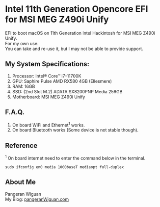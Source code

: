 # Intel 11th Generation Opencore EFI for MSI MEG Z490i Unify

EFI to boot macOS on 11th Generation Intel Hackintosh for MSI MEG Z490i Unify.  
For my own use.  
You can take and re-use it, but I may not be able to provide support.

## My System Specifications:

1. Processor: Intel® Core™ i7-11700K
2. GPU: Saphire Pulse AMD RX580 4GB (Ellesmere)
3. RAM: 16GB
4. SSD: (2nd Slot M.2) ADATA SX8200PNP Media 256GB
5. Motherboard: MSI MEG Z490i Unify

## F.A.Q.
1. On board WiFi and Ethernet<sup>1</sup> works.
2. On board Bluetooth works (Some device is not stable though).

## Reference
<sup>1</sup> On board internet need to enter the command below in the terminal.
```
sudo ifconfig en0 media 1000baseT mediaopt full-duplex
```

## About Me
Pangeran Wiguan  
My Blog: [pangeranWiguan.com](https://pangeranwiguan.com "Pangeran Wiguan's Blog")

